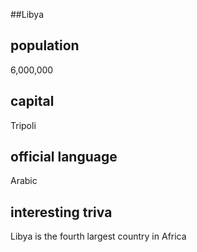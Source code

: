 ##Libya
## population
6,000,000
## capital
 Tripoli
## official language
Arabic
## interesting triva
Libya is the fourth largest country in Africa
